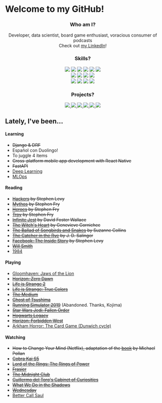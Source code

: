 # Welcome to my GitHub! 

<div align='center'>

### Who am I? 
Developer, data scientist, board game enthusiast, voracious consumer of podcasts  
Check out [my LinkedIn](https://www.linkedin.com/in/joseph-peart/)!

</div>

<div align='center'>

### Skills? 

![](https://img.shields.io/badge/Python-informational?style=flat&logo=Python&logoColor=white&color=306998)
![](https://img.shields.io/badge/Pandas-informational?style=flat&logo=Pandas&logoColor=white&color=FFD43B)
![](https://img.shields.io/badge/NumPy-informational?style=flat&logo=numpy&logoColor=white&color=306998)
![](https://img.shields.io/badge/sklearn-informational?style=flat&logo=scikit-learn&logoColor=white&color=FFD43B)
![](https://img.shields.io/badge/statsmodels-informational?style=flat&logo=Python&logoColor=white&color=306998)
![](https://img.shields.io/badge/TensorFlow-informational?style=flat&logo=tensorflow&logoColor=white&color=FFD43B) <br>
![](https://img.shields.io/badge/Django-informational?style=flat&logo=Django&logoColor=white&color=306998)
![](https://img.shields.io/badge/BeautifulSoup-informational?style=flat&logo=python&logoColor=white&color=FFD43B)
![](https://img.shields.io/badge/Matplotlib-informational?style=flat&logo=python&logoColor=white&color=306998)
![](https://img.shields.io/badge/Seaborn-informational?style=flat&logo=Python&logoColor=white&color=FFD43B) <br>
![](https://img.shields.io/badge/Flask-informational?style=flat&logo=flask&logoColor=white&color=306998)
![](https://img.shields.io/badge/Jupyter-informational?style=flat&logo=jupyter&logoColor=white&color=FFD43B)
![](https://img.shields.io/badge/Anaconda-informational?style=flat&logo=anaconda&logoColor=white&color=306998)
![](https://img.shields.io/badge/NLTK-informational?style=flat&logo=python&logoColor=white&color=FFD43B)


</div>

<div align='center'>

### Projects?

<p align='center'>
   <a href="https://github.com/j-prt/shoplist-api">
    <img src="https://github-readme-stats.vercel.app/api/pin/?username=j-prt&repo=shoplist-api&title_color=306998&bg_color=fff4cc">
  </a>
  <a href="https://github.com/j-prt/GetRecd">
    <img src="https://github-readme-stats.vercel.app/api/pin/?username=j-prt&repo=GetRecd&title_color=306998&bg_color=fff4cc">
  </a>
  <a href="https://github.com/j-prt/ConvNets">
    <img src="https://github-readme-stats.vercel.app/api/pin/?username=j-prt&repo=ConvNets&title_color=306998&bg_color=fff4cc">
  </a>
    <a href="https://github.com/j-prt/tweet-segmentation">
    <img src="https://github-readme-stats.vercel.app/api/pin/?username=j-prt&repo=tweet-segmentation&title_color=306998&bg_color=fff4cc">
  </a>
    <a href="https://github.com/j-prt/regression-discontinuity">
    <img src="https://github-readme-stats.vercel.app/api/pin/?username=j-prt&repo=regression-discontinuity&title_color=306998&bg_color=fff4cc">
  </a>
    <a href="https://github.com/j-prt/mnk-game">
    <img src="https://github-readme-stats.vercel.app/api/pin/?username=j-prt&repo=mnk-game&title_color=306998&bg_color=fff4cc">
  </a>
</p>

</div>


## Lately, I've been... 

#### Learning
- ~~Django & DRF~~
- Español con Duolingo!
- To juggle 4 items
- ~~Cross-platform mobile app development with React Native~~
- ~~FastAPI~~
- [Deep Learning](https://www.coursera.org/specializations/deep-learning) 
- [MLOps](https://www.coursera.org/specializations/machine-learning-engineering-for-production-mlops)

#### Reading
- ~~[Hackers](https://www.goodreads.com/book/show/56829.Hackers) by Stephen Levy~~
- ~~[Mythos](https://en.wikipedia.org/wiki/Mythos_(book)) by Stephen Fry~~
- ~~[Heroes](https://www.goodreads.com/book/show/41433634-heroes) by Stephen Fry~~
- ~~[Troy](https://www.goodreads.com/book/show/53443339-troy) by Stephen Fry~~
- ~~[Infinite Jest](https://en.wikipedia.org/wiki/Infinite_Jest) by David Foster Wallace~~
- ~~[The Witch's Heart](https://www.goodreads.com/en/book/show/53438195) by Genevieve Gornichec~~
- ~~[The Ballad of Songbirds and Snakes](https://www.goodreads.com/book/show/51901147-the-ballad-of-songbirds-and-snakes) by Suzanne Collins~~
- ~~[The Catcher in the Rye](https://www.goodreads.com/book/show/5107.The_Catcher_in_the_Rye) by J. D. Salinger~~
- ~~[Facebook: The Inside Story](https://www.goodreads.com/book/show/52032133-facebook) by Stephen Levy~~
- ~~[Will Smith](https://www.goodreads.com/en/book/show/58375739)~~
- [1984](https://www.goodreads.com/book/show/40961427-1984)

#### Playing
- [Gloomhaven: Jaws of the Lion](https://boardgamegeek.com/boardgame/291457/gloomhaven-jaws-lion)
- ~~[Horizon: Zero Dawn](https://en.wikipedia.org/wiki/Horizon_Zero_Dawn)~~
- ~~[Life is Strange 2](https://en.wikipedia.org/wiki/Life_Is_Strange_2)~~
- ~~[Life is Strange: True Colors](https://en.wikipedia.org/wiki/Life_Is_Strange:_True_Colors)~~
- ~~[The Medium](https://en.wikipedia.org/wiki/The_Medium_(video_game))~~
- ~~[Ghost of Tsushima](https://en.wikipedia.org/wiki/Ghost_of_Tsushima)~~
- ~~[Running Simulator 2019](https://en.wikipedia.org/wiki/Death_Stranding)~~ (Abandoned. Thanks, Kojima)
- ~~[Star Wars Jedi: Fallen Order](https://en.wikipedia.org/wiki/Star_Wars_Jedi:_Fallen_Order)~~
- ~~[Hogwarts Legacy](https://en.wikipedia.org/wiki/Hogwarts_Legacy)~~
- ~~[Horizon: Forbidden West](https://en.wikipedia.org/wiki/Horizon_Forbidden_West)~~
- [Arkham Horror: The Card Game (Dunwich cycle)](https://boardgamegeek.com/boardgame/208545/arkham-horror-card-game-dunwich-legacy-expansion)

#### Watching
- ~~How to Change Your Mind (Netflix), adaptation of the [book](https://en.wikipedia.org/wiki/How_to_Change_Your_Mind) by Michael Pollan~~
- ~~[Cobra Kai S5](https://en.wikipedia.org/wiki/Cobra_Kai)~~
- ~~[Lord of the Rings: The Rings of Power](https://en.wikipedia.org/wiki/The_Lord_of_the_Rings:_The_Rings_of_Power)~~
- ~~[Frasier](https://en.wikipedia.org/wiki/Frasier)~~
- ~~[The Midnight Club](https://www.imdb.com/title/tt13444912/)~~
- ~~[Guillermo del Toro's Cabinet of Curiosities](https://www.imdb.com/title/tt8415836/)~~
- ~~[What We Do in the Shadows](https://www.imdb.com/title/tt7908628/)~~
- ~~[Wednesday](https://www.imdb.com/title/tt13443470/)~~
- [Better Call Saul](https://www.imdb.com/title/tt3032476/)



<!--
**j-prt/j-prt** is a ✨ _special_ ✨ repository because its `README.md` (this file) appears on your GitHub profile.

Here are some ideas to get you started:

- 🔭 I’m currently working on ...
- 🌱 I’m currently learning ...
- 👯 I’m looking to collaborate on ...
- 🤔 I’m looking for help with ...
- 💬 Ask me about ...
- 📫 How to reach me: ...
- 😄 Pronouns: ...
- ⚡ Fun fact: ...
-->
